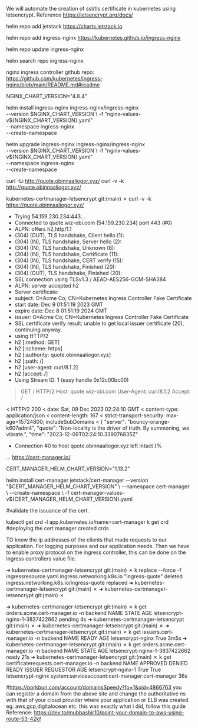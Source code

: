 We will automate the creation of ssl/tls certificate in kubernetes using letsencrypt.
Reference <https://letsencrypt.org/docs/>

helm repo add jetstack <https://charts.jetstack.io>

helm repo add ingress-nginx <https://kubernetes.github.io/ingress-nginx>

helm repo update ingress-nginx

helm search repo ingress-nginx

nginx ingress controller github repo:
<https://github.com/kubernetes/ingress-nginx/blob/main/README.md#readme>

NGINX_CHART_VERSION="4.8.4"

helm install ingress-nginx ingress-nginx/ingress-nginx \
    --version $NGINX_CHART_VERSION \
    -f "nginx-values-v${NGINX_CHART_VERSION}.yaml" \
    --namespace ingress-nginx \
    --create-namespace

 helm upgrade ingress-nginx ingress-nginx/ingress-nginx \
     --version $NGINX_CHART_VERSION \
     -f "nginx-values-v${NGINX_CHART_VERSION}.yaml" \
     --namespace ingress-nginx \
     --create-namespace

curl -Li <http://quote.obinnaaliogor.xyz/>
curl -v -k <http://quote.obinnaaliogor.xyz/>

 kubernetes-certmanager-letsencrypt git:(main) ✗ curl -v -k <https://quote.obinnaaliogor.xyz/>

* Trying 54.159.230.234:443...
* Connected to quote.wiz-obi.com (54.159.230.234) port 443 (#0)
* ALPN: offers h2,http/1.1
* (304) (OUT), TLS handshake, Client hello (1):
* (304) (IN), TLS handshake, Server hello (2):
* (304) (IN), TLS handshake, Unknown (8):
* (304) (IN), TLS handshake, Certificate (11):
* (304) (IN), TLS handshake, CERT verify (15):
* (304) (IN), TLS handshake, Finished (20):
* (304) (OUT), TLS handshake, Finished (20):
* SSL connection using TLSv1.3 / AEAD-AES256-GCM-SHA384
* ALPN: server accepted h2
* Server certificate:
* subject: O=Acme Co; CN=Kubernetes Ingress Controller Fake Certificate
* start date: Dec  9 01:51:19 2023 GMT
* expire date: Dec  8 01:51:19 2024 GMT
* issuer: O=Acme Co; CN=Kubernetes Ingress Controller Fake Certificate
* SSL certificate verify result: unable to get local issuer certificate (20), continuing anyway.
* using HTTP/2
* h2 [:method: GET]
* h2 [:scheme: https]
* h2 [:authority: quote.obinnaaliogor.xyz]
* h2 [:path: /]
* h2 [user-agent: curl/8.1.2]
* h2 [accept: */*]
* Using Stream ID: 1 (easy handle 0x12c00bc00)

> GET / HTTP/2
> Host: quote.wiz-obi.com
> User-Agent: curl/8.1.2
> Accept: */*
>
< HTTP/2 200
< date: Sat, 09 Dec 2023 02:24:10 GMT
< content-type: application/json
< content-length: 167
< strict-transport-security: max-age=15724800; includeSubDomains
<
{
    "server": "bouncy-orange-k607adm4",
    "quote": "Non-locality is the driver of truth. By summoning, we vibrate.",
    "time": "2023-12-09T02:24:10.339076835Z"

* Connection #0 to host quote.obinnaaliogor.xyz left intact
}%

...
<https://cert-manager.io/>

CERT_MANAGER_HELM_CHART_VERSION="1.13.2"

helm install cert-manager jetstack/cert-manager --version "$CERT_MANAGER_HELM_CHART_VERSION" \
  --namespace cert-manager \
  --create-namespace \
  -f cert-manager-values-v${CERT_MANAGER_HELM_CHART_VERSION}.yaml

  #validate the issuance of the cert.

kubectl get crd -l app.kubernetes.io/name=cert-manager
k get crd #deploying the cert manager created crds

TO know the ip addresses of the clients that made requests to our application.
For logging purposes and our application needs.
Then we have to enable proxy protocol on the ingress controller, this can be done on the ingress controllers value file.


➜  kubernetes-certmanager-letsencrypt git:(main) ✗ k replace --force -f ingressresource.yaml
ingress.networking.k8s.io "ingress-quote" deleted
ingress.networking.k8s.io/ingress-quote replaced
➜  kubernetes-certmanager-letsencrypt git:(main) ✗
➜  kubernetes-certmanager-letsencrypt git:(main) ✗

➜  kubernetes-certmanager-letsencrypt git:(main) ✗ k get orders.acme.cert-manager.io -n backend
NAME                             STATE     AGE
letsencrypt-nginx-1-3837422662   pending   4s
➜  kubernetes-certmanager-letsencrypt git:(main) ✗
➜  kubernetes-certmanager-letsencrypt git:(main) ✗
➜  kubernetes-certmanager-letsencrypt git:(main) ✗ k get issuers.cert-manager.io -n backend
NAME                READY   AGE
letsencrypt-nginx   True    3m5s
➜  kubernetes-certmanager-letsencrypt git:(main) ✗ k get orders.acme.cert-manager.io -n backend
NAME                             STATE   AGE
letsencrypt-nginx-1-3837422662   ready   21s
➜  kubernetes-certmanager-letsencrypt git:(main) ✗ k get certificaterequests.cert-manager.io -n backend
NAME                  APPROVED   DENIED   READY   ISSUER              REQUESTOR                                         AGE
letsencrypt-nginx-1   True                True    letsencrypt-nginx   system:serviceaccount:cert-manager:cert-manager   36s

#https://porkbun.com/account/domainsSpeedy?fo=1&oid=4866763
you can register a domain from the above site and change the authoritative ns <nameserver> with that of your cloud provider where your application or ELB was created eg. aws,gcp,digitalocean etc.
this was exactly what i did, follow this guide
Reference: https://dev.to/mubbashir10/point-your-domain-to-aws-using-route-53-42kf